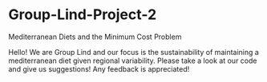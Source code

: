 # Group-Lind-Project-2
Mediterranean Diets and the Minimum Cost Problem

Hello! We are Group Lind and our focus is the sustainability of maintaining a mediterranean diet given regional variability.   Please take a look at our code and give us suggestions! Any feedback is appreciated!
